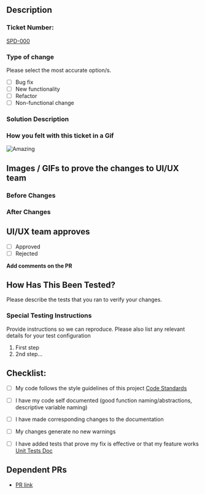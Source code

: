 [//]: # ( Provide a general summary of your changes in the Title above and start with ticket number <[SPD-000] description> )
## Description

### Ticket Number:
[SPD-000](https://example.com/spd-000) 

### Type of change

Please select the most accurate option/s.

- [ ] Bug fix
- [ ] New functionality
- [ ] Refactor
- [ ] Non-functional change

### Solution Description
[//]: # ( Describe your changes in detail )

### How you felt with this ticket in a Gif
[//]: # ( example )
![Amazing](https://media.giphy.com/media/KzM1lAfJjCWNq/giphy.gif) 

## Images / GIFs to prove the changes to UI/UX team
### Before Changes

### After Changes


## UI/UX team approves

- [ ] Approved
- [ ] Rejected

**Add comments on the PR**


## How Has This Been Tested?

Please describe the tests that you ran to verify your changes. 

### Special Testing Instructions
Provide instructions so we can reproduce. Please also list any relevant details for your test configuration

1. First step
2. 2nd step...

## Checklist:

- [ ] My code follows the style guidelines of this project [Code Standards](https://github.com/SimplrSupport/documentation/tree/master/code-standards)
- [ ] I have  my code self documented (good function naming/abstractions, descriptive variable naming)
- [ ] I have made corresponding changes to the documentation
- [ ] My changes generate no new warnings
- [ ] I have added tests that prove my fix is effective or that my feature works [Unit Tests Doc](https://github.com/SimplrSupport/documentation/blob/master/unit-tests/doc.md)


## Dependent PRs
- [PR link](website.com)
